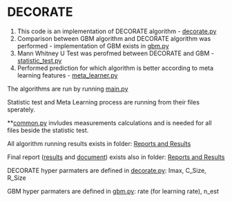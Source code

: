 # DECORATE

1. This code is an implementation of DECORATE algorithm - [decorate.py](https://github.com/Rot-M/DECORATE/blob/master/decorate.py)
2. Comparison between GBM algorithm and DECORATE algorithm was performed -  implementation of GBM exists in [gbm.py](https://github.com/Rot-M/DECORATE/blob/master/gbm.py)
3. Mann Whitney U Test was perofmed between DECORATE and GBM - [statistic_test.py](https://github.com/Rot-M/DECORATE/blob/master/statistic_test.py)
4. Performed prediction for which algorithm is better according to meta learning features - [meta_learner.py](https://github.com/Rot-M/DECORATE/blob/master/meta_learner.py)

The algorithms are run by running [main.py](https://github.com/Rot-M/DECORATE/blob/master/main.py) 

Statistic test and Meta Learning process are running from their files sperately.


**[common.py](https://github.com/Rot-M/DECORATE/blob/master/common.py) invludes measurements calculations and is needed for all files beside the statistic test.

All algorithm running results exists in folder: [Reports and Results](https://github.com/Rot-M/DECORATE/tree/master/Reports%20and%20Results)

Final report ([results](https://github.com/Rot-M/DECORATE/blob/master/Reports%20and%20Results/tests_results.csv) and [document](https://github.com/Rot-M/DECORATE/blob/master/Reports%20and%20Results/DECORATE_Report.pdf)) exists also in folder: [Reports and Results](https://github.com/Rot-M/DECORATE/tree/master/Reports%20and%20Results)


DECORATE hyper parmaters are defined in [decorate.py](https://github.com/Rot-M/DECORATE/blob/master/decorate.py):
Imax, C_Size, R_Size

GBM hyper parmaters are defined in [gbm.py](https://github.com/Rot-M/DECORATE/blob/master/gbm.py):
rate (for learning rate), n_est
